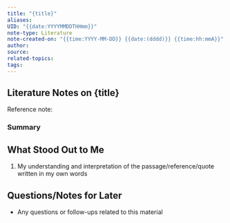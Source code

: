 ```yaml
---
title: "{title}"
aliases: 
UID: "{{date:YYYYMMDDTHHmm}}"
note-type: Literature
note-created-on: "{{time:YYYY-MM-DD}} {{date:(dddd)}} {{time:hh:mmA}}"
author: 
source: 
related-topics: 
tags:
---
```


## Literature Notes on {title}

Reference note:

### Summary


## What Stood Out to Me

1. My understanding and interpretation of the passage/reference/quote written in my own words 

## Questions/Notes for Later

- Any questions or follow-ups related to this material

